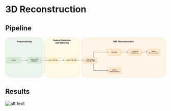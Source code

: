# 3D Reconstruction


## Pipeline
![alt text](assets/flowchart.png)

## Results
![alt text](assets/sfm.gif)
